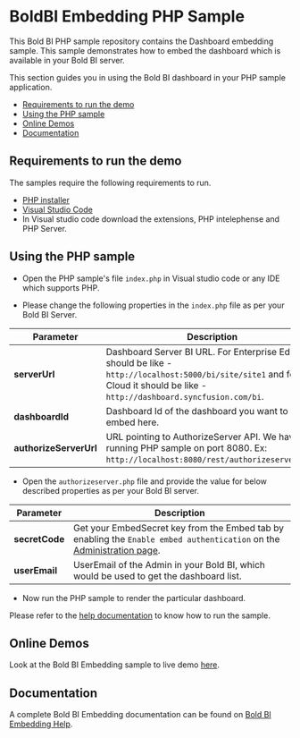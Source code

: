 # BoldBI Embedding PHP Sample

 This Bold BI PHP sample repository contains the Dashboard embedding sample. This sample demonstrates how to embed the dashboard which is available in your Bold BI server.

This section guides you in using the Bold BI dashboard in your PHP sample application.

* [Requirements to run the demo](#requirements-to-run-the-demo)
* [Using the PHP sample](#using-the-php-sample)
* [Online Demos](#online-demos)
* [Documentation](#documentation)

## Requirements to run the demo

The samples require the following requirements to run.

* [PHP installer](https://windows.php.net/download/)
* [Visual Studio Code](https://code.visualstudio.com/download)
* In Visual studio code download the extensions, PHP intelephense and PHP Server.

## Using the PHP sample

* Open the PHP sample's file `index.php` in Visual studio code or any IDE which supports PHP.

* Please change the following properties in the `index.php` file as per your Bold BI Server.

| **Parameter**         | **Description**                                                                                                                                                             |
|-----------------------|-----------------------------------------------------------------------------------------------------------------------------------------------------------------------------|
| **serverUrl**         | Dashboard Server BI URL. For Enterprise Edition it should be like - `http://localhost:5000/bi/site/site1` and for Cloud it should be like - `http://dashboard.syncfusion.com/bi`. |
| **dashboardId**       | Dashboard Id of the dashboard you want to embed here.                                                                                                                        |
| **authorizeServerUrl**| URL pointing to AuthorizeServer API. We have a running PHP sample on port 8080. Ex: `http://localhost:8080/rest/authorizeserver.php`.                                         |

* Open the `authorizeserver.php` file and provide the value for below described properties as per your Bold BI server.

| **Parameter** | **Description** |
|---------------|-----------------|
| **secretCode** | Get your EmbedSecret key from the Embed tab by enabling the `Enable embed authentication` on the [Administration page](https://help.boldbi.com/embedded-bi/site-administration/embed-settings/?utm_source=github&utm_medium=backlinks). |
| **userEmail**  | UserEmail of the Admin in your Bold BI, which would be used to get the dashboard list. |

* Now run the PHP sample to render the particular dashboard.

Please refer to the [help documentation](https://help.boldbi.com/embedded-bi/javascript-based/samples/v3.3.40-or-later/php-with-javascript/#how-to-run-the-sample?utm_source=github&utm_medium=backlinks) to know how to run the sample.

## Online Demos

Look at the Bold BI Embedding sample to live demo [here](https://samples.boldbi.com/embed?utm_source=github&utm_medium=backlinks).

## Documentation

A complete Bold BI Embedding documentation can be found on [Bold BI Embedding Help](https://help.boldbi.com/embedded-bi/javascript-based/?utm_source=github&utm_medium=backlinks).
